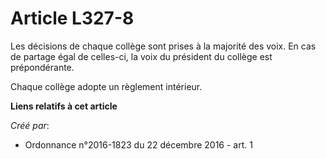 # Article L327-8

Les décisions de chaque collège sont prises à la majorité des voix. En cas de partage égal de celles-ci, la voix du président
du collège est prépondérante. 

Chaque collège adopte un règlement intérieur.

**Liens relatifs à cet article**

_Créé par_:

  - Ordonnance n°2016-1823 du 22 décembre 2016 - art. 1
